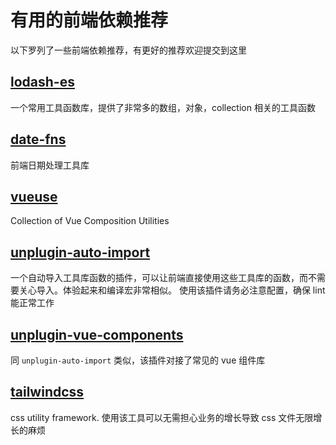 # 有用的前端依赖推荐
以下罗列了一些前端依赖推荐，有更好的推荐欢迎提交到这里

## [lodash-es](https://lodash.com/)
一个常用工具函数库，提供了非常多的数组，对象，collection 相关的工具函数

## [date-fns](https://date-fns.org/)
前端日期处理工具库

## [vueuse](https://vueuse.org/)
Collection of Vue Composition Utilities

## [unplugin-auto-import](https://github.com/antfu/unplugin-auto-import)
一个自动导入工具库函数的插件，可以让前端直接使用这些工具库的函数，而不需要关心导入。体验起来和编译宏非常相似。
使用该插件请务必注意配置，确保 lint 能正常工作

## [unplugin-vue-components](https://github.com/antfu/unplugin-vue-components)
同 `unplugin-auto-import` 类似，该插件对接了常见的 vue 组件库

## [tailwindcss](https://tailwindcss.com/)
css utility framework. 使用该工具可以无需担心业务的增长导致 css 文件无限增长的麻烦
